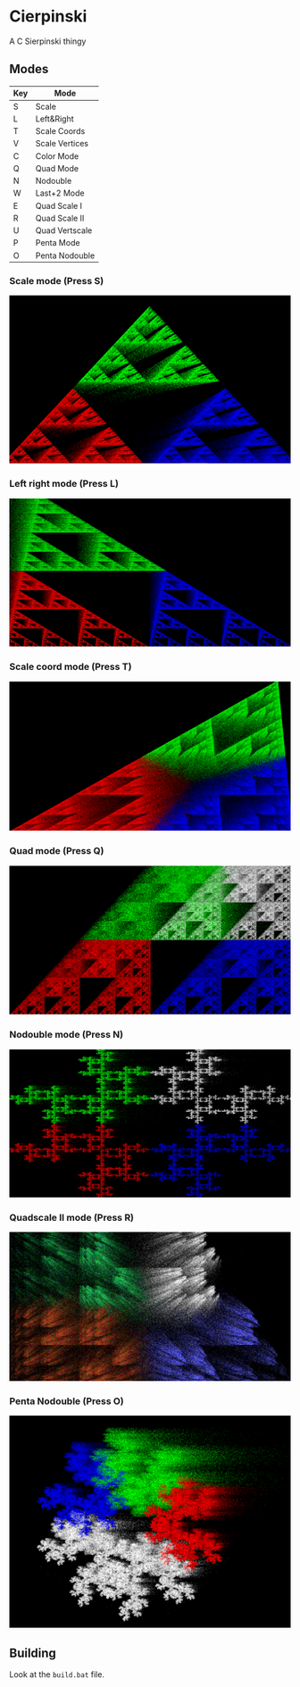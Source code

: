 # Cierpinski

A C Sierpinski thingy

## Modes 

| Key | Mode          |
|-----|---------------|
| S   | Scale         |
| L   | Left&Right    |
| T   | Scale Coords  |
| V   | Scale Vertices|
| C   | Color Mode    |
| Q   | Quad Mode     |
| N   | Nodouble      |
| W   | Last+2 Mode   |
| E   | Quad Scale I  |
| R   | Quad Scale II |
| U   | Quad Vertscale|
| P   | Penta Mode    |
| O   | Penta Nodouble|

### Scale mode (Press S)
![Sierpinski Fractal](s.png)

### Left right mode (Press L)
![Sierpinski Fractal](l.png)

### Scale coord mode (Press T)
![Sierpinski Fractal](t.png)

### Quad mode (Press Q)
![Sierpinski Fractal](q.png)

### Nodouble mode (Press N)
![Sierpinski Fractal](n.png)

### Quadscale II mode (Press R)
![Sierpinski Fractal](r.png)

### Penta Nodouble (Press O)
![Sierpinski Fractal](o.png)

## Building

Look at the `build.bat` file.
